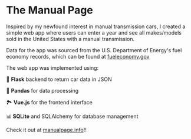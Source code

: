 # The Manual Page

Inspired by my newfound interest in manual transmission cars, I created a simple web app where users can enter a year and see all makes/models sold in the United States with a manual transmission.

Data for the app was sourced from the U.S. Department of Energy's fuel economy records, which can be found at [fueleconomy.gov](https://www.fueleconomy.gov/)

The web app was implemented using:

🐍 **Flask** backend to return car data in JSON

🐼 **Pandas** for data processing

🏞️ **Vue.js** for the frontend interface

📊 **SQLite** and SQLAlchemy for database management

Check it out at [manualpage.info](https://manualpage.info/)‼️

